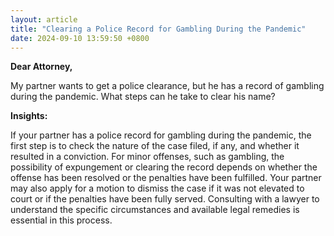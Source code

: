 ```yaml
---
layout: article
title: "Clearing a Police Record for Gambling During the Pandemic"
date: 2024-09-10 13:59:50 +0800
---
```


<p><strong>Dear Attorney,</strong></p><p>My partner wants to get a police clearance, but he has a record of gambling during the pandemic. What steps can he take to clear his name?</p><p><strong>Insights:</strong></p><p>If your partner has a police record for gambling during the pandemic, the first step is to check the nature of the case filed, if any, and whether it resulted in a conviction. For minor offenses, such as gambling, the possibility of expungement or clearing the record depends on whether the offense has been resolved or the penalties have been fulfilled. Your partner may also apply for a motion to dismiss the case if it was not elevated to court or if the penalties have been fully served. Consulting with a lawyer to understand the specific circumstances and available legal remedies is essential in this process.</p>